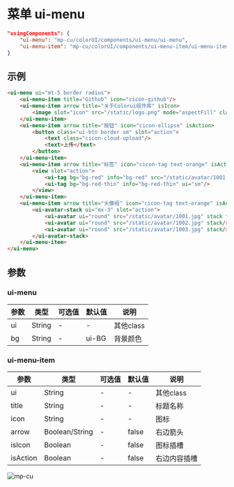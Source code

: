 <div class="mp-cu-doc-view">
<div class="mp-cu-doc">

# 菜单 ui-menu

```json
"usingComponents": {
    "ui-menu": "mp-cu/colorUI/components/ui-menu/ui-menu",
    "ui-menu-item": "mp-cu/colorUI/components/ui-menu-item/ui-menu-item"
}
```

## 示例

```html
<ui-menu ui="mt-5 border radius">
    <ui-menu-item title="Github" icon="cicon-github"/>
    <ui-menu-item arrow title="关于Colorui组件库" isIcon>
        <image slot="icon" src="/static/logo.png" mode="aspectFill" class="ui-menu-item-image"/>
    </ui-menu-item>
    <ui-menu-item arrow title="按钮" icon="cicon-ellipse" isAction>
        <button class="ui-btn border sm" slot="action">
            <text class="cicon-cloud-upload"/>
            <text>上传</text>
        </button>
    </ui-menu-item>
    <ui-menu-item arrow title="标签" icon="cicon-tag text-orange" isAction>
        <view slot="action">
            <ui-tag bg="bg-red" info="bg-red" src="/static/avatar/1001.jpg"/>
            <ui-tag bg="bg-red-thin" info="bg-red-thin" ui="sm"/>
        </view>
    </ui-menu-item>
    <ui-menu-item arrow title="头像组" icon="cicon-tag text-orange" isAction>
        <ui-avatar-stack ui="mx-3" slot="action">
            <ui-avatar ui="round" src="/static/avatar/1001.jpg" stack first/>
            <ui-avatar ui="round" src="/static/avatar/1002.jpg" stack/>
            <ui-avatar ui="round" src="/static/avatar/1003.jpg" stack/>
        </ui-avatar-stack>
    </ui-menu-item>
</ui-menu>
```

## 参数

### ui-menu

|  参数  |  类型  |  可选值  |  默认值  |       说明       |
|----------|----------|----------|----------|----------|
| ui | String | - | - | 其他class |
| bg | String | - | ui-BG | 背景颜色 |


### ui-menu-item

|  参数  |  类型  |  可选值  |  默认值  |       说明       |
|----------|----------|----------|----------|----------|
| ui | String | - | - | 其他class |
| title | String | - | - | 标题名称 |
| icon | String | - | - | 图标 |
| arrow | Boolean/String | - | false | 右边箭头 |
| isIcon | Boolean | - | false | 图标插槽 |
| isAction | Boolean | - | false | 右边内容插槽 |

</div>
<div class="mp-cu-doc-image" style="max-height: inherit;">

![mp-cu](https://colorui-assest.vercel.app/mp-cu-doc/menu.jpg)

</div>
</div>
